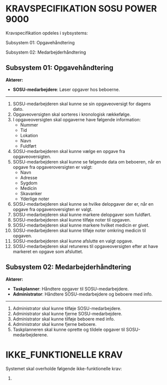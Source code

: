# KRAVSPECIFIKATION SOSU POWER 9000
Kravspecifikation opdeles i sybsystems:

Subsystem 01: Opgavehåndtering

Subsystem 02: Medarbejderhåndtering

## Subsystem 01: Opgavehåndtering
**Aktører:**
* **SOSU-medarbejdere**: Løser opgaver hos beboerne.
---
01. SOSU-medarbejderen skal kunne se sin opgaveoversigt for dagens dato.
0. Opgaveoversigten skal sorteres i kronologisk rækkefølge.
0. I opgaveoversigten skal opgaverne have følgende information:
    * Nummer
    * Tid
    * Lokation
    * Navn
    * Fuldført
0. SOSU-medarbejderen skal kunne vælge en opgave fra opgaveoversigten.
0. SOSU-medarbejderen skal kunne se følgende data om beboeren, når en opgave fra opgaveroversigten er valgt:   
   * Navn
   * Adresse
   * Sygdom
   * Medicin
   * Skavanker
   * Yderlige noter
0. SOSU-medarbejderen skal kunne se hvilke delopgaver der er, når en opgave fra opgaveroversigten er valgt.
0. SOSU-medarbejderen skal kunne markere delopgaver som fuldført.
0. SOSU-medarbejderen skal kunne tilføje noter til opgaven.
0. SOSU-medarbejderen skal kunne markere hvilket medicin er givet.
0. SOSU-medarbejderen skal kunne tilføje noter omkring medicin til opgaven.
0. SOSU-medarbejderen skal kunne afslutte en valgt opgave.
0. SOSU-medarbejderen skal retuneres til opgaveoversigten efter at have markeret en opgave som afsluttet.

## Subsystem 02: Medarbejderhåndtering
**Aktører:**
* **Taskplanner**: Håndtere opgaver til SOSU-medarbejdere.
* **Administrator**: Håndtere SOSU-medarbejdere og beboere med info.
---
01. Administrator skal kunne tilføje SOSU-medarbejdere.
02. Administrator skal kunne fjerne SOSU-medarbejdere.
03. Administrator skal kunne tilføje beboere med info.
04. Administrator skal kunne fjerne beboere.
05. Taskplanneren skal kunne oprette og tildele opgaver til SOSU-medarbejderene.

# IKKE_FUNKTIONELLE KRAV
Systemet skal overholde følgende ikke-funktionelle krav:

01. 